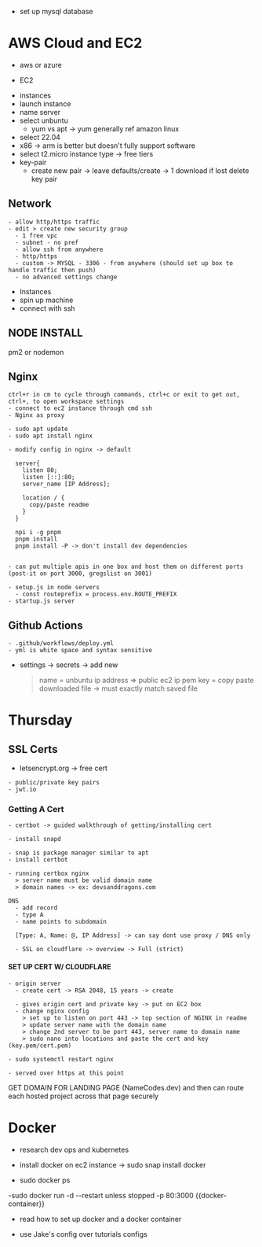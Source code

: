- set up mysql database

# AWS Cloud and EC2

 - aws or azure

 - EC2
  
<!-- NOTE openvpn.net -->

 - instances
  - launch instance
  - name server
  - select unbuntu 
    - yum vs apt -> yum generally ref amazon linux
  - select 22.04
  - x86 -> arm is better but doesn't fully support software
  - select t2.micro instance type -> free tiers
  - key-pair
    - create new pair -> leave defaults/create -> 1 download if lost delete key pair
  
  ## Network
    - allow http/https traffic
    - edit > create new security group
      - 1 free vpc
      - subnet - no pref
      - allow ssh from anywhere
      - http/https
      - custom -> MYSQL - 3306 - from anywhere (should set up box to handle traffic then push)
      - no advanced settings change
  
  - Instances
   - spin up machine
   - connect with ssh

  ## NODE INSTALL
   pm2 or nodemon
   

  ## Nginx
    ctrl+r in cm to cycle through commands, ctrl+c or exit to get out, ctrl+, to open workspace settings
    - connect to ec2 instance through cmd ssh
    - Nginx as proxy

    - sudo apt update
    - sudo apt install nginx

    - modify config in nginx -> default

      server{
        listen 80;
        listen [::]:80;
        server_name [IP Address];

        location / {
          copy/paste readme
        }
      }

      npi i -g pnpm
      pnpm install
      pnpm install -P -> don't install dev dependencies
    

    - can put multiple apis in one box and host them on different ports (post-it on port 3000, gregslist on 3001)

    - setup.js in node servers
      - const routeprefix = process.env.ROUTE_PREFIX
    - startup.js server

  ## Github Actions
    - .github/workflows/deploy.yml
    - yml is white space and syntax sensitive


  - settings -> secrets -> add new
    > name = unbuntu
    > ip address => public ec2 ip
    > pem key = copy paste downloaded file -> must exactly match saved file

<!-- NOTE 502 bad gateway means nginx sent traffic to localhost but got no response-->


<!-- NOTE theme forest for landing page inspiration-->


# Thursday

  ## SSL Certs
   - letsencrypt.org -> free cert

    - public/private key pairs
    - jwt.io

  ### Getting A Cert

<!-- NOTE USED CLOUDFLARE TO OBTAIN CERT INSTEAD (SEE BELOW) -->

    - certbot -> guided walkthrough of getting/installing cert

    - install snapd

    - snap is package manager similar to apt
    - install certbot

    - running certbox nginx
      > server name must be valid domain name
      > domain names -> ex: devsanddragons.com

  <!-- NOTE cloudflare to manage DNS over google and buy domain -->
    
    DNS
      - add record
      - type A
      - name points to subdomain
      
      [Type: A, Name: @, IP Address] -> can say dont use proxy / DNS only

      - SSL on cloudflare -> overview -> Full (strict)

  #### SET UP CERT W/ CLOUDFLARE
    - origin server
      - create cert -> RSA 2048, 15 years -> create

      - gives origin cert and private key -> put on EC2 box
      - change nginx config
        > set up to listen on port 443 -> top section of NGINX in readme
        > update server name with the domain name
        > change 2nd server to be port 443, server name to domain name
        > sudo nano into locations and paste the cert and key (key.pem/cert.pem)

    - sudo systemctl restart nginx

    - served over https at this point


GET DOMAIN FOR LANDING PAGE (NameCodes.dev) and then can route each hosted project across that page securely

# Docker
  - research dev ops and kubernetes

  - install docker on ec2 instance -> sudo snap install docker
  - sudo docker ps

  -sudo docker run -d --restart unless stopped -p 80:3000 {{docker-container}}

  - read how to set up docker and a docker container

  <!-- NOTE DOCKER INFO @ digitalocean/ the docker ecosystem
  working with the docker container -->

  - use Jake's config over tutorials configs